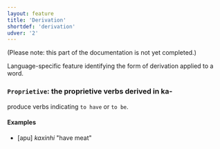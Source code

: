 ```yaml
---
layout: feature
title: 'Derivation'
shortdef: 'derivation'
udver: '2'
---
```


(Please note: this part of the documentation is not yet completed.)

Language-specific feature identifying the form of derivation applied
to a word.

### <a name="Proprietive">`Proprietive`</a>: the proprietive verbs derived in ka-

produce verbs indicating `to have` or `to be`.

#### Examples

* [apu] _kaxinhi_ "have meat"

<!-- Interlanguage links updated So kvě 14 19:02:12 CEST 2022 -->

